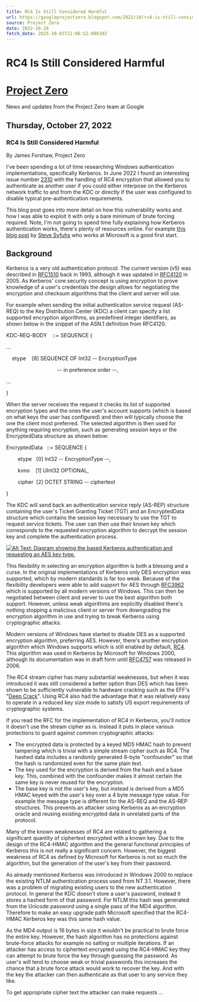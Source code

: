 ```yaml
---
title: RC4 Is Still Considered Harmful
url: https://googleprojectzero.blogspot.com/2022/10/rc4-is-still-considered-harmful.html
source: Project Zero
date: 2022-10-28
fetch_date: 2025-10-03T21:06:52.006392
---
```


# RC4 Is Still Considered Harmful

# [Project Zero](https://googleprojectzero.blogspot.com/)

News and updates from the Project Zero team at Google

## Thursday, October 27, 2022

### RC4 Is Still Considered Harmful

By James Forshaw, Project Zero

I've been spending a lot of time researching Windows authentication implementations, specifically Kerberos. In June 2022 I found an interesting issue number [2310](https://bugs.chromium.org/p/project-zero/issues/detail?id=2310) with the handling of RC4 encryption that allowed you to authenticate as another user if you could either interpose on the Kerberos network traffic to and from the KDC or directly if the user was configured to disable typical pre-authentication requirements.

This blog post goes into more detail on how this vulnerability works and how I was able to exploit it with only a bare minimum of brute forcing required. Note, I'm not going to spend time fully explaining how Kerberos authentication works, there's plenty of resources online. For example [this blog post](https://syfuhs.net/a-bit-about-kerberos) by [Steve Syfuhs](https://twitter.com/SteveSyfuhs) who works at Microsoft is a good first start.

## Background

Kerberos is a very old authentication protocol. The current version (v5) was described in [RFC1510](https://datatracker.ietf.org/doc/html/rfc1510) back in 1993, although it was updated in [RFC4120](https://datatracker.ietf.org/doc/html/rfc4120) in 2005. As Kerberos' core security concept is using encryption to prove knowledge of a user's credentials the design allows for negotiating the encryption and checksum algorithms that the client and server will use.

For example when sending the initial authentication service request (AS-REQ) to the Key Distribution Center (KDC) a client can specify a list supported encryption algorithms, as predefined integer identifiers, as shown below in the snippet of the ASN.1 definition from RFC4120.

KDC-REQ-BODY    ::= SEQUENCE {

...

    etype    [8] SEQUENCE OF Int32 -- EncryptionType

                                   -- in preference order --,

...

}

When the server receives the request it checks its list of supported encryption types and the ones the user's account supports (which is based on what keys the user has configured) and then will typically choose the one the client most preferred. The selected algorithm is then used for anything requiring encryption, such as generating session keys or the EncryptedData structure as shown below:

EncryptedData   ::= SEQUENCE {

        etype   [0] Int32 -- EncryptionType --,

        kvno    [1] UInt32 OPTIONAL,

        cipher  [2] OCTET STRING -- ciphertext

}

The KDC will send back an authentication service reply (AS-REP) structure containing the user's Ticket Granting Ticket (TGT) and an EncryptedData structure which contains the session key necessary to use the TGT to request service tickets. The user can then use their known key which corresponds to the requested encryption algorithm to decrypt the session key and complete the authentication process.

[![Alt Text: Diagram showing the based Kerberos authentication and requesting an AES key type.](https://blogger.googleusercontent.com/img/b/R29vZ2xl/AVvXsEiRE6Kj-svyxGDL8OhnPM46jhk7cf3JEJrssrRSwToM3q63wAaqtboIVHeEiZ5bONQoHZNapfdxpDr3kXMbxLakja1tqshef6N4GDNlw1BXyhanRY_Jg2zDqTlIPmHZBZ2XvCMf_23GXoRSS-18_zLCfwYV2v4xOR5usrM4zq1AONy2U57oCk-n-BpW/s1062/image5.png "Alt Text: Diagram showing the based Kerberos authentication and requesting an AES key type.")](https://blogger.googleusercontent.com/img/b/R29vZ2xl/AVvXsEiRE6Kj-svyxGDL8OhnPM46jhk7cf3JEJrssrRSwToM3q63wAaqtboIVHeEiZ5bONQoHZNapfdxpDr3kXMbxLakja1tqshef6N4GDNlw1BXyhanRY_Jg2zDqTlIPmHZBZ2XvCMf_23GXoRSS-18_zLCfwYV2v4xOR5usrM4zq1AONy2U57oCk-n-BpW/s1062/image5.png)

This flexibility in selecting an encryption algorithm is both a blessing and a curse. In the original implementations of Kerberos only DES encryption was supported, which by modern standards is far too weak. Because of the flexibility developers were able to add support for AES through [RFC3962](https://datatracker.ietf.org/doc/html/rfc3962) which is supported by all modern versions of Windows. This can then be negotiated between client and server to use the best algorithm both support. However, unless weak algorithms are explicitly disabled there's nothing stopping a malicious client or server from downgrading the encryption algorithm in use and trying to break Kerberos using cryptographic attacks.

Modern versions of Windows have started to disable DES as a supported encryption algorithm, preferring AES. However, there's another encryption algorithm which Windows supports which is still enabled by default, [RC4](https://en.wikipedia.org/wiki/RC4). This algorithm was used in Kerberos by Microsoft for Windows 2000, although its documentation was in draft form until [RFC4757](https://datatracker.ietf.org/doc/html/rfc4757) was released in 2006.

The RC4 stream cipher has many substantial weaknesses, but when it was introduced it was still considered a better option than DES which has been shown to be sufficiently vulnerable to hardware cracking such as the EFF's "[Deep Crack](https://en.wikipedia.org/wiki/EFF_DES_cracker)". Using RC4 also had the advantage that it was relatively easy to operate in a reduced key size mode to satisfy US export requirements of cryptographic systems.

If you read the RFC for the implementation of RC4 in Kerberos, you'll notice it doesn't use the stream cipher as is. Instead it puts in place various protections to guard against common cryptographic attacks:

* The encrypted data is protected by a keyed MD5 HMAC hash to prevent tampering which is trivial with a simple stream cipher such as RC4. The hashed data includes a randomly generated 8-byte "confounder" so that the hash is randomized even for the same plain text.
* The key used for the encryption is derived from the hash and a base key. This, combined with the confounder makes it almost certain the same key is never reused for the encryption.
* The base key is not the user's key, but instead is derived from a MD5 HMAC keyed with the user's key over a 4 byte message type value. For example the message type is different for the AS-REQ and the AS-REP structures. This prevents an attacker using Kerberos as an encryption oracle and reusing existing encrypted data in unrelated parts of the protocol.

Many of the known weaknesses of RC4 are related to gathering a significant quantity of ciphertext encrypted with a known key. Due to the design of the RC4-HMAC algorithm and the general functional principles of Kerberos this is not really a significant concern. However, the biggest weakness of RC4 as defined by Microsoft for Kerberos is not so much the algorithm, but the generation of the user's key from their password.

As already mentioned Kerberos was introduced in Windows 2000 to replace the existing NTLM authentication process used from NT 3.1. However, there was a problem of migrating existing users to the new authentication protocol. In general the KDC doesn't store a user's password, instead it stores a hashed form of that password. For NTLM this hash was generated from the Unicode password using a single pass of the MD4 algorithm. Therefore to make an easy upgrade path Microsoft specified that the RC4-HMAC Kerberos key was this same hash value.

As the MD4 output is 16 bytes in size it wouldn't be practical to brute force the entire key. However, the hash algorithm has no protections against brute-force attacks for example no salting or multiple iterations. If an attacker has access to ciphertext encrypted using the RC4-HMAC key they can attempt to brute force the key through guessing the password. As user's will tend to choose weak or trivial passwords this increases the chance that a brute force attack would work to recover the key. And with the key the attacker can then authenticate as that user to any service they like.

To get appropriate cipher text the attacker can make requests ...
